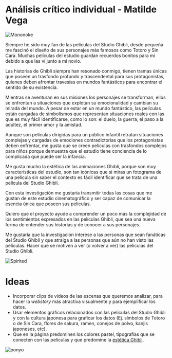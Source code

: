 # Análisis crítico individual - Matilde Vega
![Mononoke](https://github.com/user-attachments/assets/36606baa-7949-4e35-9e40-e21921f8b537)


Siempre he sido muy fan de las películas del Studio Ghibli, desde pequeña me fascinó el diseño de sus personajes más famosos como Totoro y Sin Cara. Muchas películas del estudio guardan recuerdos bonitos para mi debido a que las ví junto a mi novio.

Las historias de Ghibli siempre han resonado conmigo, tienen tramas únicas que poseen un trasfondo profundo y trascendental para sus protagonistas, quienes deben afrontar travesías en mundos fantásticos para encontrar el sentido de su existencia. 

Mientras se aventuran en sus misiones los personajes se transforman, ellos se enfrentan a situaciones que explotan su emocionalidad y cambian su mirada del mundo. A pesar de estar en un mundo fantástico, las películas están cargadas de simbolísmos que representan situaciones reales con las que es muy fácil identificarse, como lo son: el duelo, la guerra, el paso a la adultez, el primer amor y la amistad.

Aunque son películas dirigidas para un público infantil retratan situaciones complejas y cargadas de emociones contradictorias que los protagonistas deben enfrentar, me gusta que se creen películas con trasfondos complejos para niños porque demuestra que el estudio tiene conciencia de lo complicada que puede ser la infancia.

Me gusta mucho la estética de las animaciones Ghibli, porque son muy características del estudio, son tan icónicas que si miras un fotograma de una película sin saber el contexto es fácil identificar que se trata de una película del Studio Ghibli.

Con esta investigación me gustaría transmitir todas las cosas que me gustan de este estudio cinematográfico y ser capaz de comunicar la esencia única que poseen sus películas.

Quiero que el proyecto ayude a comprender un poco más la complejidad de los sentimientos expresados en las películas Ghibli, que sea una nueva forma de entender sus historias y de conocer a sus personajes.

Me gustaría que la investigación interese a las personas que sean fanáticas del Studio Ghibli y que atraiga a las personas que aún no han visto las películas. Hacer que se motiven a ver (o volver a ver) las películas del Studio Ghibli.

![Spirited](https://github.com/user-attachments/assets/0993a9d3-5f3a-43de-a8ce-62807bc5fc76)


# Ideas 

- Incorporar clips de videos de las escenas que queremos analizar, para hacer la *webstory* más atractiva visualmente y para ejemplificar los datos.
- Usar elementos gráficos relacionados con las películas del Studio Ghibli y con la cultura japonesa para graficar los datos (Ej. símbolos de Totoro o de Sin Cara, flores de sakura, ramen, conejos de polvo, kanjis japoneses, etc).
- Que en la página predominen los colores pastel, tipografías que se conecten con las películas y que predomine la [estética Ghibli](https://cl.pinterest.com/matitavega/ghibli/).
  
 ![ponyo](https://github.com/user-attachments/assets/f72a682a-57b4-4991-a62d-02e238727a08)
 ⠀⠀⠀⠀⠀⠀⠀⠀⠀⠀⠀
